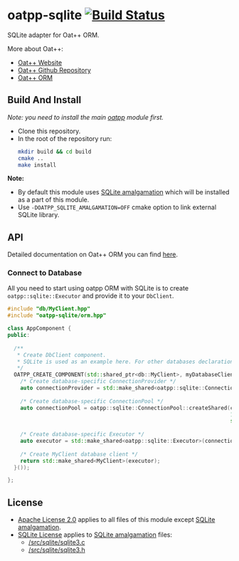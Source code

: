 # oatpp-sqlite [![Build Status](https://dev.azure.com/lganzzzo/lganzzzo/_apis/build/status/oatpp.oatpp-sqlite?branchName=master)](https://dev.azure.com/lganzzzo/lganzzzo/_build/latest?definitionId=30&branchName=master)

SQLite adapter for Oat++ ORM.

More about Oat++:

- [Oat++ Website](https://oatpp.io/)
- [Oat++ Github Repository](https://github.com/oatpp/oatpp)
- [Oat++ ORM](https://oatpp.io/docs/components/orm/)

## Build And Install

*Note: you need to install the main [oatpp](https://github.com/oatpp/oatpp) module first.*

- Clone this repository.
- In the root of the repository run:
   ```bash
   mkdir build && cd build
   cmake ..
   make install
   ```

**Note:**

- By default this module uses [SQLite amalgamation](https://www.sqlite.org/amalgamation.html) which will be installed as a part of this module.
- Use `-DOATPP_SQLITE_AMALGAMATION=OFF` cmake option to link external SQLite library.
   
## API

Detailed documentation on Oat++ ORM you can find [here](https://oatpp.io/docs/components/orm/).

### Connect to Database

All you need to start using oatpp ORM with SQLite is to create `oatpp::sqlite::Executor` and provide it to your `DbClient`.

```cpp
#include "db/MyClient.hpp"
#include "oatpp-sqlite/orm.hpp"

class AppComponent {
public:
  
  /**
   * Create DbClient component.
   * SQLite is used as an example here. For other databases declaration is similar.
   */
  OATPP_CREATE_COMPONENT(std::shared_ptr<db::MyClient>, myDatabaseClient)([] {
    /* Create database-specific ConnectionProvider */
    auto connectionProvider = std::make_shared<oatpp::sqlite::ConnectionProvider>("/path/to/database.sqlite");    
  
    /* Create database-specific ConnectionPool */
    auto connectionPool = oatpp::sqlite::ConnectionPool::createShared(connectionProvider, 
                                                                      10 /* max-connections */, 
                                                                      std::chrono::seconds(5) /* connection TTL */);
    
    /* Create database-specific Executor */
    auto executor = std::make_shared<oatpp::sqlite::Executor>(connectionPool);
  
    /* Create MyClient database client */
    return std::make_shared<MyClient>(executor);
  }());

};
```

## License

- [Apache License 2.0](https://github.com/oatpp/oatpp-sqlite/blob/master/LICENSE) applies to all files of this module except [SQLite amalgamation](https://www.sqlite.org/amalgamation.html).
- [SQLite License](https://www.sqlite.org/copyright.html) applies to [SQLite amalgamation](https://www.sqlite.org/amalgamation.html) files:
   - [/src/sqlite/sqlite3.c](https://github.com/oatpp/oatpp-sqlite/blob/master/src/sqlite/sqlite3.c)
   - [/src/sqlite/sqlite3.h](https://github.com/oatpp/oatpp-sqlite/blob/master/src/sqlite/sqlite3.h)
